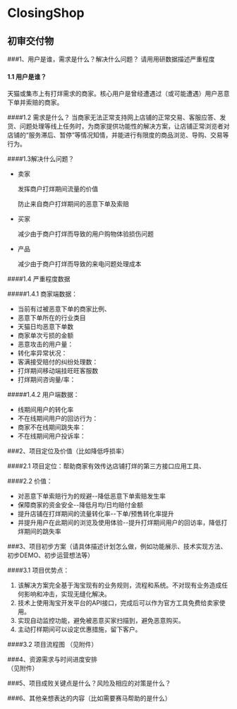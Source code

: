ClosingShop
===========

初审交付物
-----------

###1、用户是谁，需求是什么？解决什么问题？ 请用用研数据描述严重程度

#### 1.1 用户是谁？
天猫或集市上有打烊需求的商家。核心用户是曾经遭遇过（或可能遭遇）用户恶意下单并索赔的商家。

####1.2 需求是什么？
当商家无法正常支持网上店铺的正常交易、客服应答、发货、问题处理等线上任务时，为商家提供功能性的解决方案，让店铺正常浏览者对店铺的“服务滞后、暂停”等情况知情，并能进行有限度的商品浏览、导购、交易等行为。

####1.3解决什么问题？
* 卖家

  发挥商户打烊期间流量的价值
  
  防止来自商户打烊期间的恶意下单及索赔

* 买家

  减少由于商户打烊而导致的用户购物体验损伤问题

* 产品

  减少由于商户打烊而导致的来电问题处理成本

####1.4 严重程度数据

#####1.4.1 商家端数据：
* 当前有过被恶意下单的商家比例、
* 恶意下单所在的行业类目
* 天猫日均恶意下单数
* 商家单次亏损的金额
* 恶意攻击的用户量：
* 转化率异常状况：
* 客满接受赔付的纠纷处理数：
* 打烊期间移动端挂旺旺客服数
* 打烊期间咨询量/率：

#####1.4.2 用户端数据：
* 线期间用户的转化率
* 不在线期间用户的回访行为：
* 商家不在线期间跳失率：
* 不在线期间用户投诉率：

###2、项目定位及价值（比如降低呼损率）<br />

####2.1 项目定位：帮助商家有效传达店铺打烊的第三方接口应用工具、

####2.2 价值：
* 对恶意下单索赔行为的规避--降低恶意下单索赔发生率
* 保障商家的资金安全--降低月均/日均赔付金额
* 提升店铺在打烊期间的流量转化率--下单/预售转化率提升
* 并提升用户在此期间的浏览及使用体验--提升打烊期间用户的回访率，降低打烊期间的跳失率

###3、项目初步方案（请具体描述计划怎么做，例如功能展示、技术实现方法、初步DEMO、初步运营想法等）<br />

####3.1 项目优势点：
1. 该解决方案完全基于淘宝现有的业务规则，流程和系统。不对现有业务造成任何影响和冲击，实现无缝化解决。
2. 技术上使用淘宝开发平台的API接口，完成后可以作为官方工具免费给卖家使用。
3. 实现自动监控功能，避免被恶意买家扫描到，避免恶意购买。
4. 主动打样期间可以设定优惠措施，留下客户。

####3.2 项目流程图
（见附件）

###4、资源需求与时间进度安排<br />
（见附件）

###5、项目成败关键点是什么？风险及相应的对策是什么？<br />

###6、其他亲想表达的内容（比如需要赛马帮助的是什么）<br />
